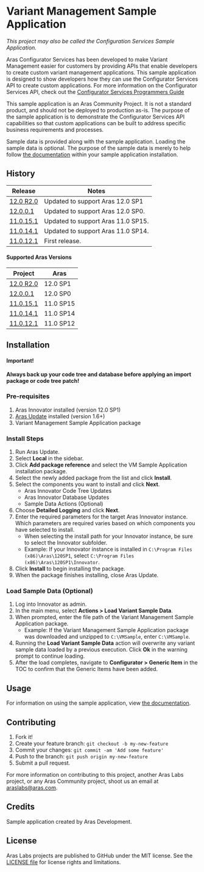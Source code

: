 # Variant Management Sample Application

*This project may also be called the Configuration Services Sample Application.*

Aras Configurator Services has been developed to make Variant Management easier for customers by providing APIs that enable developers to create custom variant management applications. This sample application is designed to show developers how they can use the Configurator Services API to create custom applications. For more information on the Configurator Services API, check out the [Configurator Services Programmers Guide](./Documentation/Aras%20Innovator%2012.0%20-%20Configurator%20Services%20Programmers%20Guide.pdf)

This sample application is an Aras Community Project. It is not a standard product, and should not be deployed to production as-is. The purpose of the sample application is to demonstrate the Configurator Services API capabilities so that custom applications can be built to address specific business requirements and processes. 

Sample data is provided along with the sample application. Loading the sample data is optional. The purpose of the sample data is merely to help follow [the documentation](./Documentation/Configurator%20Services%20Sample%20Application.pdf) within your sample application installation.

## History

Release | Notes
--------|--------
[12.0 R2.0](https://github.com/ArasLabs/vm-sample-application/releases/tag/12.0%20R2.0) | Updated to support Aras 12.0 SP1
[12.0.0.1](https://github.com/ArasLabs/vm-sample-application/releases/tag/12.0.0.1) | Updated to support Aras 12.0 SP0.
[11.0.15.1](https://github.com/ArasLabs/vm-sample-application/releases/tag/11.0.15.1) | Updated to support Aras 11.0 SP15.
[11.0.14.1](https://github.com/ArasLabs/vm-sample-application/releases/tag/11.0.14.1) | Updated to support Aras 11.0 SP14. 
[11.0.12.1](https://github.com/ArasLabs/vm-sample-application/releases/tag/11.0.12.1) | First release.

#### Supported Aras Versions

Project | Aras
--------|------
[12.0 R2.0](https://github.com/ArasLabs/vm-sample-application/releases/tag/12.0%20R2.0) | 12.0 SP1
[12.0.0.1](https://github.com/ArasLabs/vm-sample-application/releases/tag/12.0.0.1) | 12.0 SP0
[11.0.15.1](https://github.com/ArasLabs/vm-sample-application/releases/tag/11.0.15.1) | 11.0 SP15
[11.0.14.1](https://github.com/ArasLabs/vm-sample-application/releases/tag/11.0.14.1) | 11.0 SP14
[11.0.12.1](https://github.com/ArasLabs/vm-sample-application/releases/tag/11.0.12.1) | 11.0 SP12

## Installation

#### Important!
**Always back up your code tree and database before applying an import package or code tree patch!**

### Pre-requisites

1. Aras Innovator installed (version 12.0 SP1)
2. [Aras Update](http://www.aras.com/support/downloads/) installed (version 1.6+)
3. Variant Management Sample Application package

### Install Steps

<!-- TODO: Add screenshot(s) -->

1. Run Aras Update.
2. Select **Local** in the sidebar.
3. Click **Add package reference** and select the VM Sample Application installation package.
4. Select the newly added package from the list and click **Install**.
5. Select the components you want to install and click **Next**.
    * Aras Innovator Code Tree Updates
    * Aras Innovator Database Updates
    * Sample Data Actions (Optional)
6. Choose **Detailed Logging** and click **Next**.
7. Enter the required parameters for the target Aras Innovator instance. Which parameters are required varies based on which components you have selected to install.
    * When selecting the install path for your Innovator instance, be sure to select the Innovator subfolder. 
    * Example: If your Innovator instance is installed in `C:\Program Files (x86)\Aras\120SP1`, select `C:\Program Files (x86)\Aras\120SP1\Innovator`.
8. Click **Install** to begin installing the package.
9. When the package finishes installing, close Aras Update.

### Load Sample Data (Optional)

1. Log into Innovator as admin.
2. In the main menu, select **Actions > Load Variant Sample Data**.
3. When prompted, enter the file path of the Variant Management Sample Application package.
    * Example: If the Variant Management Sample Application package was downloaded and unzipped to `C:\VMSample`, enter `C:\VMSample`.
4. Running the **Load Variant Sample Data** action will overwrite any variant sample data loaded by a previous execution. Click **Ok** in the warning prompt to continue loading.
5. After the load completes, navigate to **Configurator > Generic Item** in the TOC to confirm that the Generic Items have been added.

## Usage

For information on using the sample application, view [the documentation](./Documentation/Configurator%20Services%20Sample%20Application.pdf).

## Contributing

1. Fork it!
2. Create your feature branch: `git checkout -b my-new-feature`
3. Commit your changes: `git commit -am 'Add some feature'`
4. Push to the branch: `git push origin my-new-feature`
5. Submit a pull request.

For more information on contributing to this project, another Aras Labs project, or any Aras Community project, shoot us an email at araslabs@aras.com.

## Credits

Sample application created by Aras Development.

## License

Aras Labs projects are published to GitHub under the MIT license. See the [LICENSE file](./LICENSE.md) for license rights and limitations.